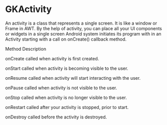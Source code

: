 # GKActivity
An activity is a class that represents a single screen. It is like a window or Frame in AWT.
By the help of activity, you can place all your UI components or widgets in a single screen
Android system initiates its program with in an Activity starting with a call on onCreate() callback method.

  Method                  Description

  onCreate                called when activity is first created.
  
  onStart                 called when activity is becoming visible to the user.
  
  onResume                called when activity will start interacting with the user.
  
  onPause                 called when activity is not visible to the user.
  
  onStop                  called when activity is no longer visible to the user.
  
  onRestart               called after your activity is stopped, prior to start.
  
  onDestroy               called before the activity is destroyed.

  
 
